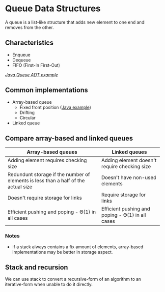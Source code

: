 # Queue Data Structures

A queue is a list-like structure that adds new element to one end and removes from the other.

## Characteristics

- Enqueue
- Dequeue
- FIFO (First-In First-Out)

*[Java Queue ADT example](MyIQueue.java)*

## Common implementations

- Array-based queue
  - Fixed front position ([Java example](impl/MyArrayFixedFrontQueue.java))
  - Drifting
  - Circular
- Linked queue

## Compare array-based and linked queues

|Array-based queues|Linked queues
|-|-
|Adding element requires checking size|Adding element doesn't require checking size
|Redundunt storage if the number of elements is less than a half of the actual size|Doesn't have non-used elements
|Doesn't require storage for links|Require storage for links
|Efficient pushing and poping - &Theta;(1) in all cases|Efficient pushing and poping - &Theta;(1) in all cases

### Notes

- If a stack always contains a fix amount of elements, array-based implementations may be better in storage aspect.

## Stack and recursion

We can use stack to convert a recursive-form of an algorithm to an iterative-form when unable to do it directly.